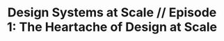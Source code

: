 ---
layout: bookmark
title: 'Design Systems at Scale // Episode 1: The Heartache of Design at Scale'
tags:
  - Bookmarks
  - Design Systems
  - Resources
  - YouTube
created: '2023-04-11T23:40:21.957Z'
link: https://www.youtube.com/watch?v=-5h05poX9CA
id: 555701082
excerpt: >-
  Companies with growing design ambitions often struggle with speed and
  consistency. Learn how #designsystems can help your team operate at scale.
image: https://i.ytimg.com/vi/-5h05poX9CA/maxresdefault.jpg
---
